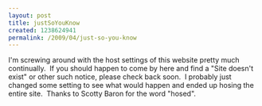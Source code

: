 ```yaml
--- 
layout: post
title: justSoYouKnow
created: 1238624941
permalink: /2009/04/just-so-you-know
---
```

I'm screwing around with the host settings of this website pretty much continually.  If you should happen to come by here and find a "Site doesn't exist" or other such notice, please check back soon.  I probably just changed some setting to see what would happen and ended up hosing the entire site.  Thanks to Scotty Baron for the word "hosed".
